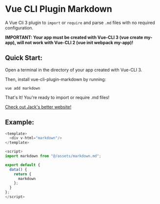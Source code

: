 # Vue CLI Plugin Markdown

A Vue Cli 3 plugin to `import` or `require` and parse `.md` files with no required configuration.

**IMPORTANT: Your app must be created with Vue-CLI 3 (vue create my-app), will not work with Vue-CLI 2 (vue init webpack my-app)!**

## Quick Start:

Open a terminal in the directory of your app created with Vue-CLI 3.

Then, install vue-cli-plugin-markdown by running:

`vue add markdown`

That's It! You're ready to import or require .md files!

[Check out Jack's better website!](https://www.johncunningham.co)

## Example:

```javascript
<template>
  <div v-html="markdown"/>
</template>

<script>
import markdown from "@/assets/markdown.md";

export default {
  data() {
    return {
      markdown
    };
  }
};
</script>

```